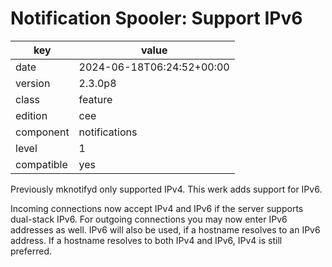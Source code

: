 [//]: # (werk v2)
# Notification Spooler: Support IPv6

key        | value
---------- | ---
date       | 2024-06-18T06:24:52+00:00
version    | 2.3.0p8
class      | feature
edition    | cee
component  | notifications
level      | 1
compatible | yes

Previously mknotifyd only supported IPv4. This werk adds support for IPv6.

Incoming connections now accept IPv4 and IPv6 if the server supports dual-stack
IPv6. For outgoing connections you may now enter IPv6 addresses as well. IPv6
will also be used, if a hostname resolves to an IPv6 address. If a hostname
resolves to both IPv4 and IPv6, IPv4 is still preferred.
